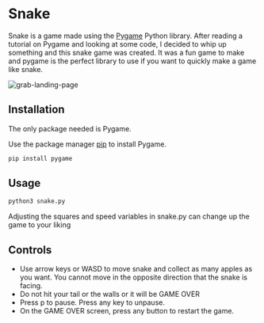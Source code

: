# Snake

Snake is a game made using the [Pygame](https://www.pygame.org/news) Python library. After reading a tutorial on Pygame and looking at some code, I decided to whip up something and this snake game was created. It was a fun game to make and pygame is the perfect library to use if you want to quickly make a game like snake.  

![grab-landing-page](https://github.com/nathand99/snake/blob/master/gameplay.gif)
## Installation

The only package needed is Pygame.

Use the package manager [pip](https://pip.pypa.io/en/stable/) to install Pygame.

```bash
pip install pygame
```

## Usage

```bash
python3 snake.py
```
Adjusting the squares and speed variables in snake.py can change up the game to your liking

## Controls
- Use arrow keys or WASD to move snake and collect as many apples as you want. You cannot move in the opposite direction that the snake is facing.
- Do not hit your tail or the walls or it will be GAME OVER
- Press p to pause. Press any key to unpause.
- On the GAME OVER screen, press any button to restart the game.
